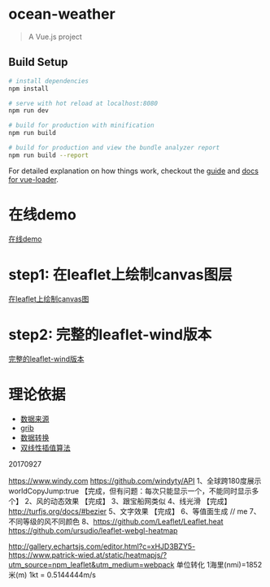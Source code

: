 # ocean-weather

> A Vue.js project

## Build Setup

``` bash
# install dependencies
npm install

# serve with hot reload at localhost:8080
npm run dev

# build for production with minification
npm run build

# build for production and view the bundle analyzer report
npm run build --report
```

For detailed explanation on how things work, checkout the [guide](http://vuejs-templates.github.io/webpack/) and [docs for vue-loader](http://vuejs.github.io/vue-loader).


# 在线demo
[在线demo](https://danwild.github.io/leaflet-velocity/)

# step1: 在leaflet上绘制canvas图层
[在leaflet上绘制canvas图](https://github.com/Sumbera/gLayers.Leaflet)

# step2: 完整的leaflet-wind版本
[完整的leaflet-wind版本](https://github.com/danwild/leaflet-velocity)

# 理论依据

* [数据来源](http://nomads.ncep.noaa.gov/)
* [grib](http://www.cpc.ncep.noaa.gov/products/wesley/reading_grib.html)
* [数据转换](https://github.com/cambecc/grib2json)
* [双线性插值算法](https://github.com/cambecc/earth)


20170927

https://www.windy.com
https://github.com/windyty/API
1、全球跨180度展示  worldCopyJump:true 【完成，但有问题：每次只能显示一个，不能同时显示多个】
2、风的动态效果 【完成】
3、跟宝船网类似
4、线光滑 【完成】 http://turfjs.org/docs/#bezier
5、文字效果 【完成】
6、等值面生成
// me
7、不同等级的风不同颜色
8、https://github.com/Leaflet/Leaflet.heat
https://github.com/ursudio/leaflet-webgl-heatmap

http://gallery.echartsjs.com/editor.html?c=xHJD3BZY5-
https://www.patrick-wied.at/static/heatmapjs/?utm_source=npm_leaflet&utm_medium=webpack
单位转化
1海里(nmi)=1852米(m)
1kt = 0.5144444m/s
